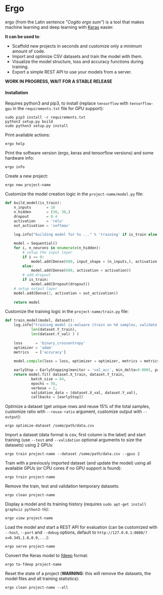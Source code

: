 # Ergo

ergo (from the Latin sentence *"Cogito ergo sum"*) is a tool that makes machine learning and deep learning with [Keras](https://keras.io/) easier. 

**It can be used to**: 

* Scaffold new projects in seconds and customize only a minimum amount of code.
* Import and optimize CSV datasets and train the model with them.
* Visualize the model structure, loss and accuracy functions during training.
* Export a simple REST API to use your models from a server.

**WORK IN PROGRESS, WAIT FOR A STABLE RELEASE**

#### Installation

Requires python3 and pip3, to install (replace `tensorflow` with `tensorflow-gpu` in the `requirements.txt` file for GPU support):

    sudo pip3 install -r requirements.txt
    python3 setup.py build
    sudo python3 setup.py install

Print available actions:

    ergo help

Print the software version (ergo, keras and tensorflow versions) and some hardware info:

    ergo info

Create a new project:

    ergo new project-name

Customize the model creation logic in the `project-name/model.py` file:

```python
def build_model(is_train):  
    n_inputs       = 10
    n_hidden       = (30, 30,)
    dropout        = 0.4
    activation     = 'relu'
    out_activation = 'softmax'
  
    log.info("building model for %s ..." % 'training' if is_train else 'evaluation')

    model = Sequential()
    for i, n_neurons in enumerate(n_hidden):
        # setup the input layer
        if i == 0:
            model.add(Dense(600, input_shape = (n_inputs,), activation = activation))
        else:
            model.add(Dense(600, activation = activation))
        # add dropout
        if is_train:
            model.add(Dropout(dropout))
    # setup output layer
    model.add(Dense(2, activation = out_activation))
    
    return model
```

Customize the training logic in the `project-name/train.py` file:

```python
def train_model(model, dataset):
    log.info("training model is-malware (train on %d samples, validate on %d) ..." % ( \
            len(dataset.Y_train), 
            len(dataset.Y_val) ) )
    
    loss      = 'binary_crossentropy'
    optimizer = 'adam'
    metrics   = ['accuracy']
    
    model.compile(loss = loss, optimizer = optimizer, metrics = metrics)

    earlyStop = EarlyStopping(monitor = 'val_acc', min_delta=0.0001, patience = 5, mode = 'auto')
    return model.fit( dataset.X_train, dataset.Y_train,
            batch_size = 64,
            epochs = 50,
            verbose = 2,
            validation_data = (dataset.X_val, dataset.Y_val),
            callbacks = [earlyStop])
```

Optimize a dataset (get unique rows and reuse 15% of the total samples, customize ratio with `--reuse-ratio` argument, customize output with `--output`):

    ergo optimize-dataset /some/path/data.csv

Import a dataset (data format is csv, first column is the label) and start training (use `--test` and `--validation` optional arguments to size the datasets) using 2 GPUs:

    ergo train project-name --dataset /some/path/data.csv --gpus 2

Train with a previously imported dataset (and update the model) using all available GPUs (or CPU cores if no GPU support is found):

    ergo train project-name

Remove the train, test and validation temporary datasets:

    ergo clean project-name

Display a model and its training history (requires `sudo apt-get install graphviz python3-tk`):

    ergo view project-name

Load the model and start a REST API for evaluation (can be customized with `--host`, `--port` and `--debug` options, default to `http://127.0.0.1:8080/?x=0.345,1.0,0.9,...`): 

    ergo serve project-name

Convert the Keras model to [fdeep](https://github.com/Dobiasd/frugally-deep) format:

    ergo to-fdeep project-name

Reset the state of a project (**WARNING**: this will remove the datasets, the model files and all training statistics):

    ergo clean project-name --all
